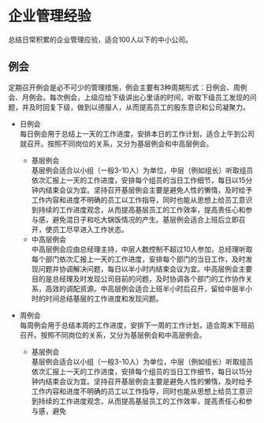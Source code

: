 # 企业管理经验
总结日常积累的企业管理应验，适合100人以下的中小公司。

## 例会
定期召开例会是必不可少的管理措施，例会主要有3种周期形式：日例会、周例会、月例会。每次例会，上级应给下级讲出心里话的时间，听取下级员工发现的问题，并及时回复下级，做到以德服人，从而提高员工的股东意识和公司凝聚力。

+ 日例会  
  每日例会用于总结上一天的工作进度，安排本日的工作计划，适合上午到公司就召开。按照不同岗位的关系，又分为基层例会和中高层例会。   
  * 基层例会   
  基层例会适合以小组（一般3-10人）为单位，中层（例如组长）听取组员依次汇报上一天的工作进度，安排每个组员的当日工作细节，每日以15分钟内结束会议为宜。坚持召开基层例会主要是避免人性的懒惰，及时给予工作内容和进度不明确的员工以工作指导，同时也能从思想上给员工意识到持续的工作进度观念，从而提高基层员工的工作效率，提高责任心和参与感，避免混日子和吃大锅饭情况的产生。基层例会适合上班后立即召开，使员工尽早进入工作状态。   
  * 中高层例会   
  中高层例会应由总经理主持，中层人数控制不超过10人参加，总经理听取每个部门依次汇报上一天的工作进度，安排每个部门的当日工作，及时发现问题并协调解决问题，每日以半小时内结束会议为宜。中高层例会主要目的是总经理及时发现公司目前的问题，及时协调各个部门的工作协作关系，高效的调配资源。中高层例会适合上班半小时后召开，留给中层半小时的时间总结基层的工作进度和发现问题。      


+ 周例会  
    每周例会用于总结本周的工作进度，安排下一周的工作计划，适合周末下班前召开。按照不同岗位的关系，又分为基层例会和中高层例会。   
    * 基层例会   
    基层例会适合以小组（一般3-10人）为单位，中层（例如组长）听取组员依次汇报上一天的工作进度，安排每个组员的当日工作细节，每日以15分钟内结束会议为宜。坚持召开基层例会主要是避免人性的懒惰，及时给予工作内容和进度不明确的员工以工作指导，同时也能从思想上给员工意识到持续的工作进度观念，从而提高基层员工的工作效率，提高责任心和参与感，避免
